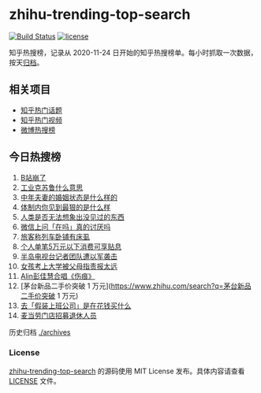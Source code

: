 # zhihu-trending-top-search

[![Build Status](https://github.com/justjavac/zhihu-trending-top-search/workflows/ci/badge.svg?branch=main)](https://github.com/justjavac/zhihu-trending-top-search/actions)
[![license](https://img.shields.io/github/license/justjavac/zhihu-trending-top-search)](https://github.com/justjavac/zhihu-trending-top-search/blob/main/LICENSE)

知乎热搜榜，记录从 2020-11-24
日开始的知乎热搜榜单。每小时抓取一次数据，按天[归档](./archives)。

## 相关项目

- [知乎热门话题](https://github.com/justjavac/zhihu-trending-hot-questions)
- [知乎热门视频](https://github.com/justjavac/zhihu-trending-hot-video)
- [微博热搜榜](https://github.com/justjavac/weibo-trending-hot-search)

## 今日热搜榜

<!-- BEGIN -->
<!-- 最后更新时间 Sat Aug 16 2025 23:07:44 GMT+0800 (China Standard Time) -->

1. [B站崩了](https://www.zhihu.com/search?q=B站崩了)
1. [工业克苏鲁什么意思](https://www.zhihu.com/search?q=工业克苏鲁什么意思)
1. [中年夫妻的婚姻状态是什么样的](https://www.zhihu.com/search?q=中年夫妻的婚姻状态是什么样的)
1. [体制内你见到最狠的是什么样](https://www.zhihu.com/search?q=体制内你见到最狠的是什么样)
1. [人类是否无法想象出没见过的东西](https://www.zhihu.com/search?q=人类是否无法想象出没见过的东西)
1. [微信上问「在吗」真的讨厌吗](https://www.zhihu.com/search?q=微信上问「在吗」真的讨厌吗)
1. [旅客称列车卧铺有床虱](https://www.zhihu.com/search?q=旅客称列车卧铺有床虱)
1. [个人单笔5万元以下消费可享贴息](https://www.zhihu.com/search?q=个人单笔5万元以下消费可享贴息)
1. [半岛电视台记者团队遭以军袭击](https://www.zhihu.com/search?q=半岛电视台记者团队遭以军袭击)
1. [女孩考上大学被父母指责报太远](https://www.zhihu.com/search?q=女孩考上大学被父母指责报太远)
1. [Alin彭佳慧合唱《伤痕》](https://www.zhihu.com/search?q=Alin彭佳慧合唱《伤痕》)
1. [茅台新品二手价突破 1 万元](https://www.zhihu.com/search?q=茅台新品二手价突破
   1 万元)
1. [去「假装上班公司」是在花钱买什么](https://www.zhihu.com/search?q=去「假装上班公司」是在花钱买什么)
1. [麦当劳门店招募退休人员](https://www.zhihu.com/search?q=麦当劳门店招募退休人员)

<!-- END -->

历史归档 [./archives](./archives)

### License

[zhihu-trending-top-search](https://github.com/justjavac/zhihu-trending-top-search)
的源码使用 MIT License 发布。具体内容请查看 [LICENSE](./LICENSE) 文件。
